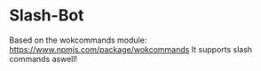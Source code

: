 # Slash-Bot
Based on the wokcommands module: https://www.npmjs.com/package/wokcommands
It supports slash commands aswell!
